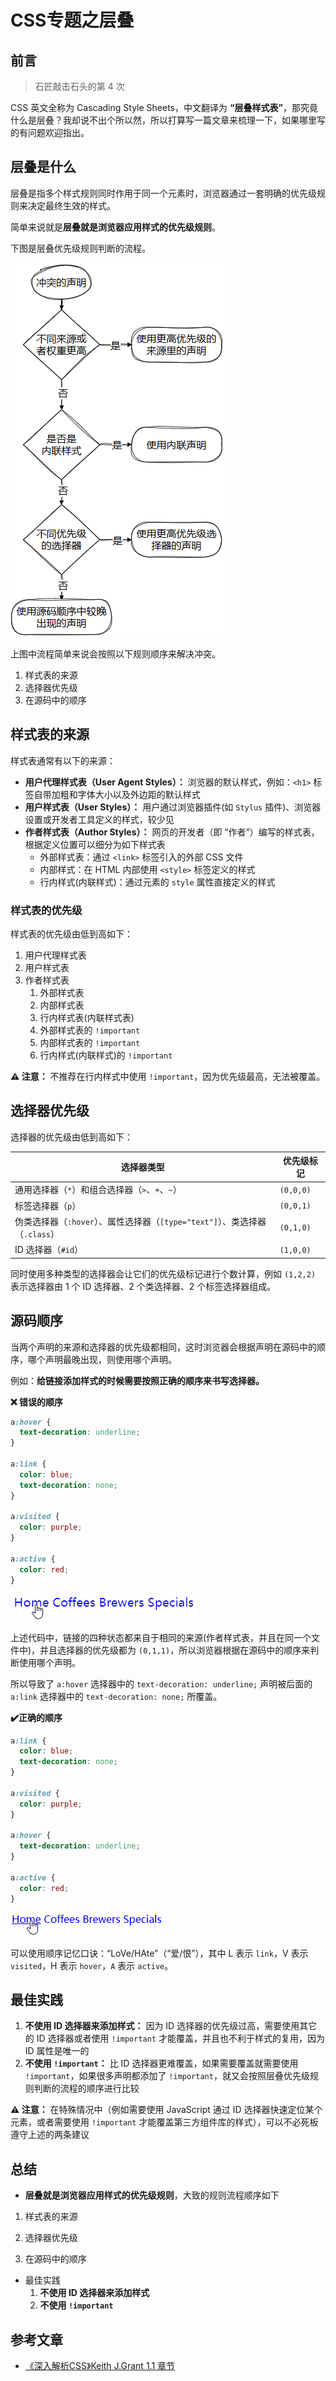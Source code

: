 # CSS专题之层叠



## 前言

> 石匠敲击石头的第 4 次

CSS 英文全称为 Cascading Style Sheets，中文翻译为 **“层叠样式表”**，那究竟什么是层叠？我却说不出个所以然，所以打算写一篇文章来梳理一下，如果哪里写的有问题欢迎指出。



## 层叠是什么

层叠是指多个样式规则同时作用于同一个元素时，浏览器通过一套明确的优先级规则来决定最终生效的样式。

简单来说就是**层叠就是浏览器应用样式的优先级规则**。

下图是层叠优先级规则判断的流程。

![image-20250325125300073](images/image-20250325125300073.png)

上图中流程简单来说会按照以下规则顺序来解决冲突。

1. 样式表的来源
2. 选择器优先级
3. 在源码中的顺序



## 样式表的来源

样式表通常有以下的来源：

- **用户代理样式表（User Agent Styles）：** 浏览器的默认样式，例如：`<h1>` 标签自带加粗和字体大小以及外边距的默认样式
- **用户样式表（User Styles）：** 用户通过浏览器插件(如 `Stylus` 插件)、浏览器设置或开发者工具定义的样式，较少见
- **作者样式表（Author Styles）：** 网页的开发者（即 “作者”）编写的样式表，根据定义位置可以细分为如下样式表
  - 外部样式表：通过 `<link>` 标签引入的外部 CSS 文件
  - 内部样式：在 HTML 内部使用 `<style>` 标签定义的样式
  - 行内样式(内联样式)：通过元素的 `style` 属性直接定义的样式



### 样式表的优先级

样式表的优先级由低到高如下：

1. 用户代理样式表
2. 用户样式表
3. 作者样式表
   1. 外部样式表
   2. 内部样式表
   3. 行内样式表(内联样式表)
   4. 外部样式表的 `!important`
   5. 内部样式表的 `!important`
   6. 行内样式(内联样式)的 `!important`

**⚠️ 注意：** 不推荐在行内样式中使用 `!important`，因为优先级最高，无法被覆盖。



## 选择器优先级

选择器的优先级由低到高如下：

| 选择器类型                                                   | 优先级标记 |
| ------------------------------------------------------------ | ---------- |
| 通用选择器（`*`）和组合选择器（`>`、`+`、`~`）               | `(0,0,0)`  |
| 标签选择器（`p`）                                            | `(0,0,1)`  |
| 伪类选择器（`:hover`）、属性选择器（`[type="text"]`）、类选择器（`.class`） | `(0,1,0)`  |
| ID 选择器（`#id`）                                           | `(1,0,0)`  |

同时使用多种类型的选择器会让它们的优先级标记进行个数计算，例如 `(1,2,2)` 表示选择器由 1 个 ID 选择器、2 个类选择器、2 个标签选择器组成。



## 源码顺序

当两个声明的来源和选择器的优先级都相同，这时浏览器会根据声明在源码中的顺序，哪个声明最晚出现，则使用哪个声明。

例如：**给链接添加样式的时候需要按照正确的顺序来书写选择器。**



**❌ 错误的顺序**

```css
a:hover {
  text-decoration: underline;
}

a:link {
  color: blue;
  text-decoration: none;
}

a:visited {
  color: purple;
}

a:active {
  color: red;
}
```

![image-20250219074724302](images/image-20250219074724302.png)

上述代码中，链接的四种状态都来自于相同的来源(作者样式表，并且在同一个文件中)，并且选择器的优先级都为 `(0,1,1)`，所以浏览器根据在源码中的顺序来判断使用哪个声明。

所以导致了 `a:hover` 选择器中的 `text-decoration: underline;` 声明被后面的 `a:link` 选择器中的 `text-decoration: none;` 所覆盖。



**✔️正确的顺序**

```css
a:link {
  color: blue;
  text-decoration: none;
}

a:visited {
  color: purple;
}

a:hover {
  text-decoration: underline;
}

a:active {
  color: red;
}
```

![image-20250219075335931](images/image-20250219075335931.png)

可以使用顺序记忆口诀：“LoVe/HAte”（“爱/恨”），其中 L 表示 `link`，V 表示 `visited`，H 表示 `hover`，`A` 表示 `active`。



## 最佳实践

1. **不使用 ID 选择器来添加样式：** 因为 ID 选择器的优先级过高，需要使用其它的 ID 选择器或者使用 `!important` 才能覆盖，并且也不利于样式的复用，因为 ID 属性是唯一的
2. **不使用 `!important`：** 比 ID 选择器更难覆盖，如果需要覆盖就需要使用 `!important`，如果很多声明都添加了 `!important`，就又会按照层叠优先级规则判断的流程的顺序进行比较

**⚠️ 注意：** 在特殊情况中（例如需要使用 JavaScript 通过 ID 选择器快速定位某个元素，或者需要使用 `!important` 才能覆盖第三方组件库的样式），可以不必死板遵守上述的两条建议



## 总结

- **层叠就是浏览器应用样式的优先级规则**，大致的规则流程顺序如下
1. 样式表的来源
  
2. 选择器优先级
  
3. 在源码中的顺序
- 最佳实践
  1. **不使用 ID 选择器来添加样式**
  2. **不使用 `!important`**



## 参考文章

- [《深入解析CSS》Keith J.Grant 1.1 章节](https://book.douban.com/subject/35021471/)

